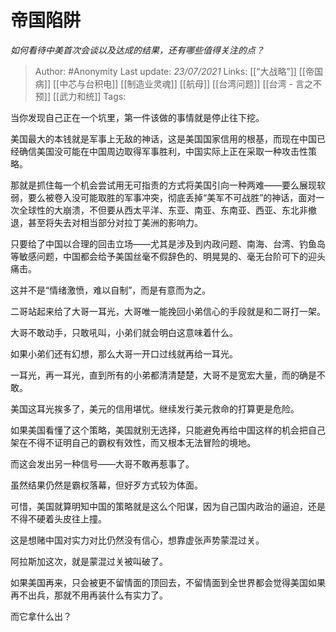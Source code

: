 # 帝国陷阱
*如何看待中美首次会谈以及达成的结果，还有哪些值得关注的点？*

> Author: #Anonymity
Last update: *23/07/2021* 
Links: [[“大战略”]] [[帝国病]] [[中芯与台积电]] [[制造业灵魂]] [[航母]] [[台湾问题]] [[台湾 - 言之不预]] [[武力和统]]
Tags:    


当你发现自己正在一个坑里，第一件该做的事情就是停止往下挖。

美国最大的本钱就是军事上无敌的神话，这是美国国家信用的根基，而现在中国已经确信美国没可能在中国周边取得军事胜利，中国实际上正在采取一种攻击性策略。

那就是抓住每一个机会尝试用无可指责的方式将美国引向一种两难——要么展现软弱，要么被卷入没可能取胜的军事冲突，彻底丢掉“美军不可战胜”的神话，面对一次全球性的大崩溃，不但要从西太平洋、东亚、南亚、东南亚、西亚、东北非撤退，甚至将失去对相当部分对拉丁美洲的影响力。

只要给了中国以合理的回击立场——尤其是涉及到内政问题、南海、台湾、钓鱼岛等敏感问题，中国都会给予美国丝毫不假辞色的、明晃晃的、毫无台阶可下的迎头痛击。

这并不是“情绪激愤，难以自制”，而是有意而为之。

二哥站起来给了大哥一耳光，大哥唯一能挽回小弟信心的手段就是和二哥打一架。

大哥不敢动手，只敢吼叫，小弟们就会明白这意味着什么。

如果小弟们还有幻想，那么大哥一开口过线就再给一耳光。

一耳光，再一耳光，直到所有的小弟都清清楚楚，大哥不是宽宏大量，而的确是不敢。

美国这耳光挨多了，美元的信用堪忧。继续发行美元救命的打算更是危险。

如果美国看懂了这个策略，美国就别无选择，只能避免再给中国这样的机会把自己架在不得不证明自己的霸权有效性，而又根本无法冒险的境地。

而这会发出另一种信号——大哥不敢再惹事了。

虽然结果仍然是霸权落幕，但好歹方式较为体面。

可惜，美国就算明知中国的策略就是这么个阳谋，因为自己国内政治的逼迫，还是不得不硬着头皮往上撞。

这是想赌中国对实力对比仍然没有信心，想靠虚张声势蒙混过关。

阿拉斯加这次，就是蒙混过关被叫破了。

如果美国再来，只会被更不留情面的顶回去，不留情面到全世界都会觉得美国如果再不出兵，那就不用再装什么有实力了。

而它拿什么出？



